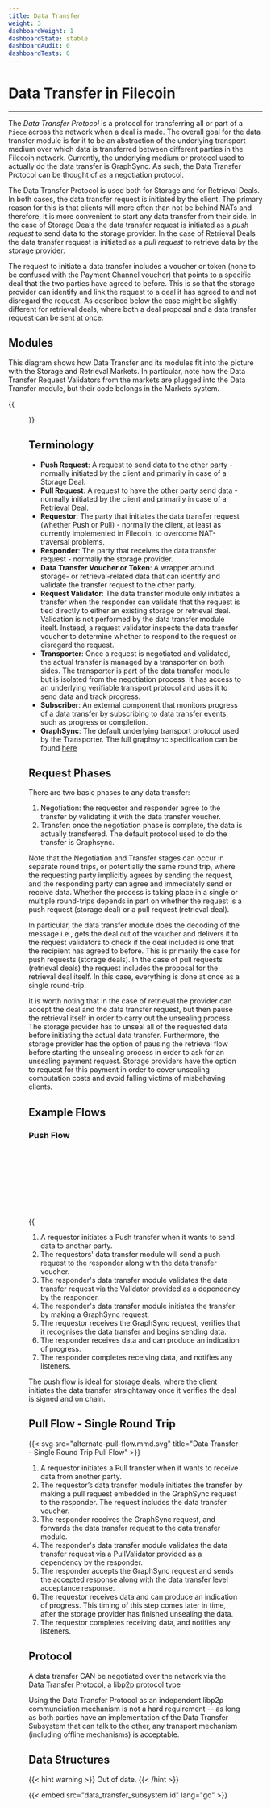 ```yaml
---
title: Data Transfer
weight: 3
dashboardWeight: 1
dashboardState: stable
dashboardAudit: 0
dashboardTests: 0
---
```


# Data Transfer in Filecoin
---

The _Data Transfer Protocol_ is a protocol for transferring all or part of a `Piece` across the network when a deal is made. The overall goal for the data transfer module is for it to be an abstraction of the underlying transport medium over which data is transferred between different parties in the Filecoin network. Currently, the underlying medium or protocol used to actually do the data transfer is GraphSync. As such, the Data Transfer Protocol can be thought of as a negotiation protocol.

The Data Transfer Protocol is used both for Storage and for Retrieval Deals. In both cases, the data transfer request is initiated by the client. The primary reason for this is that clients will more often than not be behind NATs and therefore, it is more convenient to start any data transfer from their side. In the case of Storage Deals the data transfer request is initiated as a _push request_ to send data to the storage provider. In the case of Retrieval Deals the data transfer request is initiated as a _pull request_ to retrieve data by the storage provider.

The request to initiate a data transfer includes a voucher or token (none to be confused with the Payment Channel voucher) that points to a specific deal that the two parties have agreed to before. This is so that the storage provider can identify and link the request to a deal it has agreed to and not disregard the request. As described below the case might be slightly different for retrieval deals, where both a deal proposal and a data transfer request can be sent at once.

## Modules

This diagram shows how Data Transfer and its modules fit into the picture with the Storage and Retrieval Markets.
In particular, note how the Data Transfer Request Validators from the markets are plugged into the Data Transfer module,
but their code belongs in the Markets system.

{{<figure src="data-transfer-modules.png" title="Data Transfer - Push Flow" zoom="true">}}


## Terminology

- **Push Request**: A request to send data to the other party - normally initiated by the client and primarily in case of a Storage Deal.
- **Pull Request**: A request to have the other party send data - normally initiated by the client and primarily in case of a Retrieval Deal.
- **Requestor**: The party that initiates the data transfer request (whether Push or Pull) - normally the client, at least as currently implemented in Filecoin, to overcome NAT-traversal problems.
- **Responder**: The party that receives the data transfer request - normally the storage provider.
- **Data Transfer Voucher or Token**: A wrapper around storage- or retrieval-related data that can identify and validate the transfer request to the other party.
- **Request Validator**: The data transfer module only initiates a transfer when the responder can validate that the request is tied directly to either an existing storage or retrieval deal. Validation is not performed by the data transfer module itself. Instead, a request validator inspects the data transfer voucher to determine whether to respond to the request or disregard the request.
- **Transporter**:  Once a request is negotiated and validated, the actual transfer is managed by a transporter on both sides. The transporter is part of the data transfer module but is isolated from the negotiation process. It has access to an underlying verifiable transport protocol and uses it to send data and track progress.
- **Subscriber**: An external component that monitors progress of a data transfer by subscribing to data transfer events, such as progress or completion.
- **GraphSync**: The default underlying transport protocol used by the Transporter. The full graphsync specification can be found [here](https://github.com/ipld/specs/blob/master/block-layer/graphsync/graphsync.md)

## Request Phases

There are two basic phases to any data transfer:

1. Negotiation: the requestor and responder agree to the transfer by validating it with the data transfer voucher.
2. Transfer: once the negotiation phase is complete, the data is actually transferred. The default protocol used to do the transfer is Graphsync.

Note that the Negotiation and Transfer stages can occur in separate round trips,
or potentially the same round trip, where the requesting party implicitly agrees by sending the request, and the responding party can agree and immediately send or receive data. Whether the process is taking place in a single or multiple round-trips depends in part on whether the request is a push request (storage deal) or a pull request (retrieval deal).

In particular, the data transfer module does the decoding of the message i.e., gets the deal out of the voucher and delivers it to the request validators to check if the deal included is one that the recipient has agreed to before. This is primarily the case for push requests (storage deals). In the case of pull requests (retrieval deals) the request includes the proposal for the retrieval deal itself. In this case, everything is done at once as a single round-trip.

It is worth noting that in the case of retrieval the provider can accept the deal and the data transfer request, but then pause the retrieval itself in order to carry out the unsealing process. The storage provider has to unseal all of the requested data before initiating the actual data transfer. Furthermore, the storage provider has the option of pausing the retrieval flow before starting the unsealing process in order to ask for an unsealing payment request. Storage providers have the option to request for this payment in order to cover unsealing computation costs and avoid falling victims of misbehaving clients.

## Example Flows

### Push Flow

{{<svg src="push-flow.mmd.svg" title="Data Transfer - Push Flow">}}

1. A requestor initiates a Push transfer when it wants to send data to another party.
2. The requestors' data transfer module will send a push request to the responder along with the data transfer voucher.
3. The responder's data transfer module validates the data transfer request via the Validator provided as a dependency by the responder.
4. The responder's data transfer module initiates the transfer by making a GraphSync request.
5. The requestor receives the GraphSync request, verifies that it recognises the data transfer and begins sending data.
6. The responder receives data and can produce an indication of progress.
7. The responder completes receiving data, and notifies any listeners.

The push flow is ideal for storage deals, where the client initiates the data transfer straightaway
once it verifies the deal is signed and on chain.


## Pull Flow - Single Round Trip

{{< svg src="alternate-pull-flow.mmd.svg" title="Data Transfer - Single Round Trip Pull Flow" >}}

1. A requestor initiates a Pull transfer when it wants to receive data from another party.
2. The requestor’s data transfer module initiates the transfer by making a pull request embedded in the GraphSync request to the responder. The request includes the data transfer voucher.
3. The responder receives the GraphSync request, and forwards the data transfer request to the data transfer module.
4. The responder's data transfer module validates the data transfer request via a PullValidator provided as a dependency by the responder.
5. The responder accepts the GraphSync request and sends the accepted response along with the data transfer level acceptance response.
6. The requestor receives data and can produce an indication of progress. This timing of this step comes later in time, after the storage provider has finished unsealing the data.
7. The requestor completes receiving data, and notifies any listeners.

## Protocol

A data transfer CAN be negotiated over the network via the [Data Transfer Protocol](data_transfer_protocol), a libp2p protocol type

Using the Data Transfer Protocol as an independent libp2p communciation mechanism is not a hard requirement -- as long as both parties have an implementation of the Data Transfer Subsystem that can talk to the other, any
transport mechanism (including offline mechanisms) is acceptable.

## Data Structures

<!-- info|warning|danger -->
{{< hint warning >}}
Out of date.
{{< /hint >}}

{{< embed src="data_transfer_subsystem.id" lang="go" >}}

